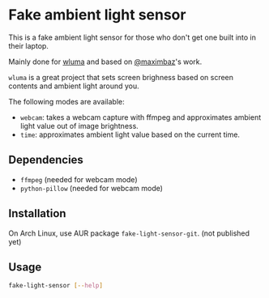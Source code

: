 # Fake ambient light sensor

This is a fake ambient light sensor for those who don't get one built into in their laptop.

Mainly done for [wluma](https://github.com/maximbaz/wluma) and based on [@maximbaz](https://github.com/maximbaz)'s work.

`wluma` is a great project that sets screen brighness based on screen contents and ambient light around you.

The following modes are available:

- `webcam`: takes a webcam capture with ffmpeg and approximates ambient light value out of image brightness.
- `time`: approximates ambient light value based on the current time.

## Dependencies

- `ffmpeg` (needed for webcam mode)
- `python-pillow` (needed for webcam mode)

## Installation

On Arch Linux, use AUR package `fake-light-sensor-git`. (not published yet)

## Usage

```bash
fake-light-sensor [--help]
```
